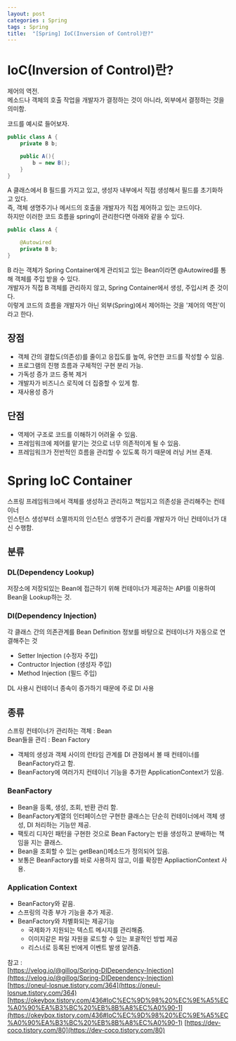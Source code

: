 ```yaml
---
layout: post
categories : Spring
tags : Spring 
title:  "[Spring] IoC(Inversion of Control)란?"
---
```


# IoC(Inversion of Control)란?

제어의 역전.  
메소드나 객체의 호출 작업을 개발자가 결정하는 것이 아니라, 외부에서 결정하는 것을 의미함.

코드를 예시로 들어보자.  
```java
public class A {
    private B b;

    public A(){
        b = new B();
    }
}
```
A 클래스에서 B 필드를 가지고 있고, 생성자 내부에서 직접 생성해서 필드를 초기화하고 있다.  
즉, 객체 생명주기나 메서드의 호출을 개발자가 직접 제어하고 있는 코드이다.  
하지만 이러한 코드 흐름을 spring이 관리한다면 아래와 같을 수 있다.  
```java
public class A {

    @Autowired
    private B b; 
}
```
B 라는 객체가 Spring Container에게 관리되고 있는 Bean이라면 @Autowired를 통해 객체를 주입 받을 수 있다.  
개발자가 직접 B 객체를 관리하지 않고, Spring Container에서 생성, 주입시켜 준 것이다.  
이렇게 코드의 흐름을 개발자가 아닌 외부(Spring)에서 제어하는 것을 '제어의 역전'이라고 한다. 


## 장점
- 객체 간의 결합도(의존성)를 줄이고 응집도를 높여, 유연한 코드를 작성할 수 있음.
- 프로그램의 진행 흐름과 구체적인 구현 분리 가능. 
- 가독성 증가 코드 중복 제거
- 개발자가 비즈니스 로직에 더 집중할 수 있게 함.
- 재사용성 증가

## 단점
- 역제어 구조로 코드를 이해하기 어려울 수 있음.
- 프레임워크에 제어를 맡기는 것으로 너무 의존적이게 될 수 있음.
- 프레임워크가 전반적인 흐름을 관리할 수 있도록 하기 때문에 러닝 커브 존재.
  

# Spring IoC Container
스프링 프레임워크에서 객체를 생성하고 관리하고 책임지고 의존성을 관리해주는 컨테이너  
인스턴스 생성부터 소멸까지의 인스턴스 생명주기 관리를 개발자가 아닌 컨테이너가 대신 수행함.  

## 분류
### DL(Dependency Lookup)
저장소에 저장되있는 Bean에 접근하기 위해 컨테이너가 제공하는 API를 이용하여 Bean을 Lookup하는 것.  

### DI(Dependency Injection)
각 클래스 간의 의존관계를 Bean Definition 정보를 바탕으로 컨테이너가 자동으로 연결해주는 것
- Setter Injection (수정자 주입)
- Contructor Injection (생성자 주입)
- Method Injection (필드 주입)

DL 사용시 컨테이너 종속이 증가하기 때문에 주로 DI 사용


## 종류
스프링 컨테이너가 관리하는 객체 : Bean  
Bean들을 관리 : Bean Factory
- 객체의 생성과 객체 사이의 런타임 관계를 DI 관점에서 볼 때 컨테이너를 BeanFactory라고 함.
- BeanFactory에 여러가지 컨테이너 기능을 추가한 ApplicationContext가 있음.

### BeanFactory
- Bean을 등록, 생성, 조회, 반환 관리 함.  
- BeanFactory계열의 인터페이스만 구현한 클래스는 단순히 컨테이너에서 객체 생성, DI 처리하는 기능만 제공.  
- 팩토리 디자인 패턴을 구현한 것으로 Bean Factory는 빈을 생성하고 분배하는 책임을 지는 클래스.
- Bean을 조회할 수 있는 getBean()메소드가 정의되어 있음.
- 보통은 BeanFactory를 바로 사용하지 않고, 이를 확장한 AppliactionContext 사용.  


### Application Context
* BeanFactory와 같음. 
* 스프링의 각종 부가 기능을 추가 제공.
* BeanFactory와 차별화되는 제공기능
    + 국제화가 지원되는 텍스트 메시지를 관리해줌.
    + 이미지같은 파일 자원을 로드할 수 있는 포괄적인 방법 제공
    + 리스너로 등록된 빈에게 이벤트 발생 알려줌. 
  


  
참고 :  
[https://velog.io/@gillog/Spring-DIDependency-Injection](https://velog.io/@gillog/Spring-DIDependency-Injection)  
[https://oneul-losnue.tistory.com/364](https://oneul-losnue.tistory.com/364)
[https://okeybox.tistory.com/436#IoC%EC%9D%98%20%EC%9E%A5%EC%A0%90%EA%B3%BC%20%EB%8B%A8%EC%A0%90-1](https://okeybox.tistory.com/436#IoC%EC%9D%98%20%EC%9E%A5%EC%A0%90%EA%B3%BC%20%EB%8B%A8%EC%A0%90-1)
[https://dev-coco.tistory.com/80](https://dev-coco.tistory.com/80)